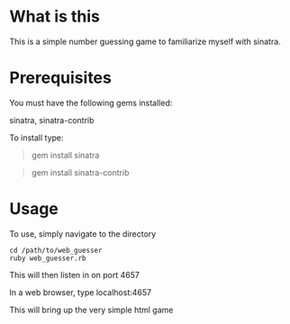 # What is this

<p> This is a simple number guessing game to familiarize myself with sinatra. </p>

# Prerequisites

<p> You must have the following gems installed: </p>
<p> sinatra, sinatra-contrib </p>
<p> To install type: </p>       

> gem install sinatra

> gem install sinatra-contrib


# Usage 
<p> To use, simply navigate to the directory </p>

    cd /path/to/web_guesser
    ruby web_guesser.rb
<p> This will then listen in on port 4657 </p>
<p> In a web browser, type localhost:4657 </p>
<p> This will bring up the very simple html game </p>
